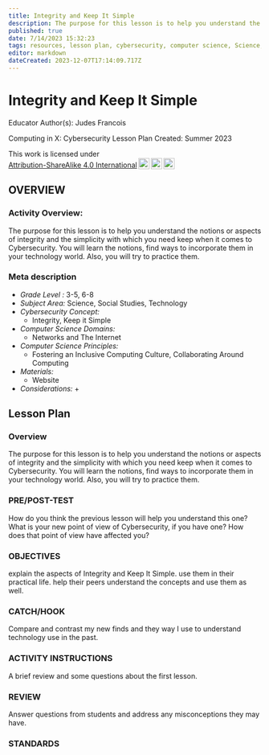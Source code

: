 ```yaml
---
title: Integrity and Keep It Simple
description: The purpose for this lesson is to help you understand the notions or aspects of integrity and the simplicity with which you need keep when it comes to Cybersecurity. You will learn the notions, find ways to incorporate them in your technology world. Also, you will try to practice them.
published: true
date: 7/14/2023 15:32:23
tags: resources, lesson plan, cybersecurity, computer science, Science, Social Studies, Technology 
editor: markdown
dateCreated: 2023-12-07T17:14:09.717Z
---
```

# Integrity and Keep It Simple


Educator Author(s): Judes Francois


Computing in X: Cybersecurity Lesson Plan 
Created: Summer 2023


<p xmlns:cc="http://creativecommons.org/ns#" >This work is licensed under <a href="http://creativecommons.org/licenses/by-sa/4.0/?ref=chooser-v1" target="_blank" rel="license noopener noreferrer" style="display:inline-block;">Attribution-ShareAlike 4.0 International<img style="height:22px!important;margin-left:3px;vertical-align:text-bottom;" src="https://mirrors.creativecommons.org/presskit/icons/cc.svg?ref=chooser-v1"><img style="height:22px!important;margin-left:3px;vertical-align:text-bottom;" src="https://mirrors.creativecommons.org/presskit/icons/by.svg?ref=chooser-v1"><img style="height:22px!important;margin-left:3px;vertical-align:text-bottom;" src="https://mirrors.creativecommons.org/presskit/icons/sa.svg?ref=chooser-v1"></a></p>





## OVERVIEW


### Activity Overview:  
The purpose for this lesson is to help you understand the notions or aspects of integrity and the simplicity with which you need keep when it comes to Cybersecurity. You will learn the notions, find ways to incorporate them in your technology world. Also, you will try to practice them.


### Meta description
+ *Grade Level :* 3-5, 6-8 
+ *Subject Area:* Science, Social Studies, Technology 
+ *Cybersecurity Concept:* 
   + Integrity, Keep it Simple
+ *Computer Science Domains:*
   + Networks and The Internet
+ *Computer Science Principles:*
   + Fostering an Inclusive Computing Culture, Collaborating Around Computing
+ *Materials:* 
   + Website
+ *Considerations:*
   + 


## Lesson Plan
### Overview
The purpose for this lesson is to help you understand the notions or aspects of integrity and the simplicity with which you need keep when it comes to Cybersecurity. You will learn the notions, find ways to incorporate them in your technology world. Also, you will try to practice them.


### PRE/POST-TEST
How do you think the previous lesson will help you understand this one?
What is your new point of view of Cybersecurity, if you have one?
How does that point of view have affected you?


### OBJECTIVES
explain the aspects of Integrity and Keep It Simple.
use them in their practical life.
help their peers understand the concepts and use them as well.


### CATCH/HOOK
Compare and contrast my new finds and they way I use to understand technology use in the past.


### ACTIVITY INSTRUCTIONS
A brief review and some questions about the first lesson.






### REVIEW
Answer questions from students and address any misconceptions they may have.


### STANDARDS